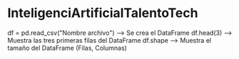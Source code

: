 # InteligenciArtificialTalentoTech


df = pd.read_csv("Nombre archivo") --> Se crea el DataFrame
df.head(3) --> Muestra las tres primeras filas del DataFrame
df.shape --> Muestra el tamaño del DataFrame (Filas, Columnas)